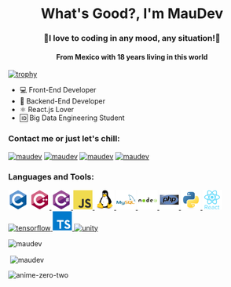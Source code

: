 <h1 align="center">What's Good?, I'm MauDev</h1>
<h3 align="center">🤍I love to coding in any mood, any situation!🤍</h3>
<h4 align="center">From Mexico with 18 years living in this world</h4>


[![trophy](https://github-profile-trophy.vercel.app/?username=ryo-ma&theme=dark_lover)](https://github.com/ryo-ma/github-profile-trophy)


- 💻 Front-End Developer
- 🛑 Backend-End Developer
- ⚛ React.js Lover
- 🆔 Big Data Engineering Student

<h3 align="left">Contact me or just let's chill:</h3>
<p align="left">
<a href="https://twitter.com/maugodtv" target="blank"><img align="center" src="https://raw.githubusercontent.com/rahuldkjain/github-profile-readme-generator/master/src/images/icons/Social/twitter.svg" alt="maudev" height="30" width="40" /></a>
<a href="https://www.instagram.com/just_maupl/" target="blank"><img align="center" src="https://raw.githubusercontent.com/rahuldkjain/github-profile-readme-generator/master/src/images/icons/Social/instagram.svg" alt="maudev" height="30" width="40" /></a>
<a href="https://www.youtube.com/channel/UCrxnzMrr5dEAm326EAW6FiA" target="blank"><img align="center" src="https://raw.githubusercontent.com/rahuldkjain/github-profile-readme-generator/master/src/images/icons/Social/youtube.svg" alt="maudev" height="30" width="40" /></a>
<a href="https://www.twitch.tv/maugodttv" target="blank"><img align="center" src="https://raw.githubusercontent.com/rahuldkjain/github-profile-readme-generator/master/src/images/icons/Social/twitch.svg" alt="maudev" height="30" width="40" /></a>
</p>

<h3 align="left">Languages and Tools:</h3>
<p align="left"> </a> <a> <img src="https://raw.githubusercontent.com/devicons/devicon/master/icons/c/c-original.svg" alt="c" width="40" height="40"/> </a> <a href="https://www.w3schools.com/cpp/" target="_blank" rel="noreferrer"> <img src="https://raw.githubusercontent.com/devicons/devicon/master/icons/cplusplus/cplusplus-original.svg" alt="cplusplus" width="40" height="40"/> </a> <a href="https://www.w3schools.com/cs/" target="_blank" rel="noreferrer"> <img src="https://raw.githubusercontent.com/devicons/devicon/master/icons/csharp/csharp-original.svg" alt="csharp" width="40" height="40"/> </a> <a href="https://developer.mozilla.org/en-US/docs/Web/JavaScript" target="_blank" rel="noreferrer"> <img src="https://raw.githubusercontent.com/devicons/devicon/master/icons/javascript/javascript-original.svg" alt="javascript" width="40" height="40"/> </a> <a href="https://www.linux.org/" target="_blank" rel="noreferrer"> <img src="https://raw.githubusercontent.com/devicons/devicon/master/icons/linux/linux-original.svg" alt="linux" width="40" height="40"/> </a>  <a href="https://www.mysql.com/" target="_blank" rel="noreferrer"> <img src="https://raw.githubusercontent.com/devicons/devicon/master/icons/mysql/mysql-original-wordmark.svg" alt="mysql" width="40" height="40"/> </a> <a href="https://nodejs.org" target="_blank" rel="noreferrer"> <img src="https://raw.githubusercontent.com/devicons/devicon/master/icons/nodejs/nodejs-original-wordmark.svg" alt="nodejs" width="40" height="40"/> </a> <a href="https://www.php.net" target="_blank" rel="noreferrer"> <img src="https://raw.githubusercontent.com/devicons/devicon/master/icons/php/php-original.svg" alt="php" width="40" height="40"/> </a> <a href="https://www.python.org" target="_blank" rel="noreferrer"> <img src="https://raw.githubusercontent.com/devicons/devicon/master/icons/python/python-original.svg" alt="python" width="40" height="40"/> </a> <a href="https://reactjs.org/" target="_blank" rel="noreferrer"> <img src="https://raw.githubusercontent.com/devicons/devicon/master/icons/react/react-original-wordmark.svg" alt="react" width="40" height="40"/> </a> <a href="https://www.tensorflow.org" target="_blank" rel="noreferrer"> <img src="https://www.vectorlogo.zone/logos/tensorflow/tensorflow-icon.svg" alt="tensorflow" width="40" height="40"/> </a> <a href="https://www.typescriptlang.org/" target="_blank" rel="noreferrer"> <img src="https://raw.githubusercontent.com/devicons/devicon/master/icons/typescript/typescript-original.svg" alt="typescript" width="40" height="40"/> </a> <a href="https://unity.com/" target="_blank" rel="noreferrer"> <img src="https://www.vectorlogo.zone/logos/unity3d/unity3d-icon.svg" alt="unity" width="40" height="40"/> </a> </p>

<p><img align="center" src="https://github-readme-stats.vercel.app/api/top-langs?username=elmau21&show_icons=true&theme=dark&locale=en&layout=compact" alt="maudev" /></p>

<p>&nbsp;<img align="center" src="https://github-readme-stats.vercel.app/api?username=elmau21&show_icons=true&theme=dark&locale=en" alt="maudev" /></p>

![anime-zero-two](https://user-images.githubusercontent.com/75325205/169570901-c22c082c-4284-4a13-a5a9-56bd38d0368a.gif)
